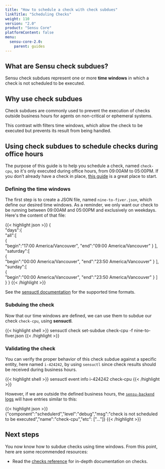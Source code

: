```yaml
---
title: "How to schedule a check with check subdues"
linkTitle: "Scheduling Checks"
weight: 110
version: "2.0"
product: "Sensu Core"
platformContent: false
menu: 
  sensu-core-2.0:
    parent: guides
---
```


## What are Sensu check subdues?

Sensu check subdues represent one or more **time windows** in which a check is
not scheduled to be executed.

## Why use check subdues

Check subdues are commonly used to prevent the execution of checks outside
business hours for agents on non-critical or ephemeral systems.

This contrast with filters time windows, which allow the check to be executed
but prevents its result from being handled.

## Using check subdues to schedule checks during office hours

The purpose of this guide is to help you schedule a check, named `check-cpu`, so
it's only executed during office hours, from 09:00AM to 05:00PM. If you
don’t already have a check in place, [this guide][1] is a great place to start.

### Defining the time windows

The first step is to create a JSON file, named `nine-to-fiver.json`, which
define our desired time windows. As a reminder, we only want our check to be
running between 09:00AM and 05:00PM and exclusively on weekdays. Here's the
content of that file:

{{< highlight json >}}
{  
   "days":{  
      "all":[  
         {  
            "begin":"17:00 America/Vancouver",
            "end":"09:00 America/Vancouver"
         }
      ],
      "saturday":[  
         {  
            "begin":"00:00 America/Vancouver",
            "end":"23:50 America/Vancouver"
         }
      ],
      "sunday":[  
         {  
            "begin":"00:00 America/Vancouver",
            "end":"23:50 America/Vancouver"
         }
      ]
   }
}
{{< /highlight >}}

See the [sensuctl documentation][4] for the supported time formats.

### Subduing the check

Now that our time windows are defined, we can use them to subdue our check
`check-cpu`, using **sensuctl**.

{{< highlight shell >}}
sensuctl check set-subdue check-cpu -f nine-to-fiver.json
{{< /highlight >}}

### Validating the check

You can verify the proper behavior of this check subdue against a specific
entity, here named `i-424242`, by using `sensuctl` since check results should be
received during business hours.

{{< highlight shell >}}
sensuctl event info i-424242 check-cpu
{{< /highlight >}}

However, if we are outside the defined business hours, the [`sensu-backend`
logs][2] will have entries similar to this:

{{< highlight json >}}
{"component":"schedulerd","level":"debug","msg":"check is not scheduled to be executed","name":"check-cpu","etc": ["..."]}
{{< /highlight >}}

## Next steps

You now know how to subdue checks using time windows. From this point, here
are some recommended resources:

* Read the [checks reference][3] for in-depth
  documentation on checks. 

[1]: ../monitor-server-resources/
[2]: ../../getting-started/installation-and-configuration/#validating-the-services
[3]: ../../reference/handlers
[4]: ../../reference/sensuctl/#time-windows